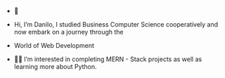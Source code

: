 - 👋 
- Hi, I’m Danilo, I studied Business Computer Science cooperatively and now embark on a journey through the
- World of Web Development
     
- 👀🌱 I’m interested in completing MERN - Stack projects as well as learning more about Python. 

<!---
codeNilo93/codeNilo93 is a ✨ special ✨ repository because its `README.md` (this file) appears on your GitHub profile.
You can click the Preview link to take a look at your changes.
--->
